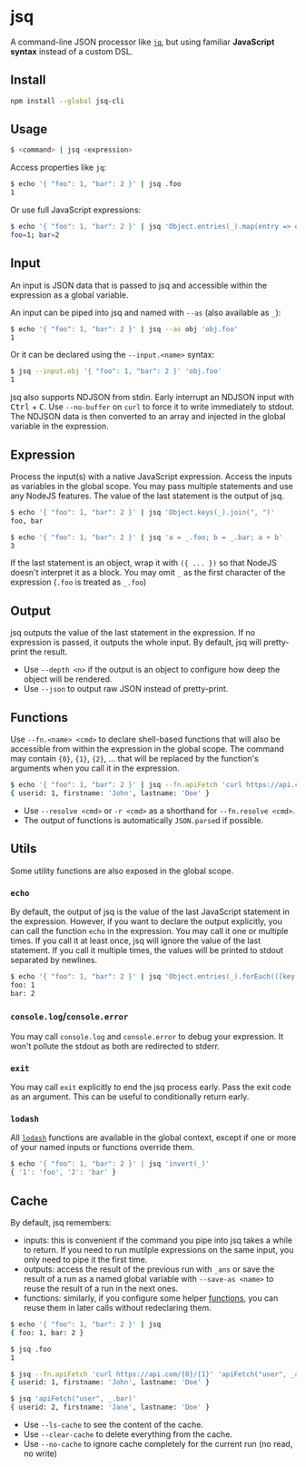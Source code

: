 # jsq

A command-line JSON processor like [`jq`](https://stedolan.github.io/jq/), but using familiar **JavaScript syntax** instead of a custom DSL.

## Install

```bash
npm install --global jsq-cli
```

## Usage

```bash
$ <command> | jsq <expression>
```

Access properties like `jq`:
```bash
$ echo '{ "foo": 1, "bar": 2 }' | jsq .foo
1
```

Or use full JavaScript expressions:
```bash
$ echo '{ "foo": 1, "bar": 2 }' | jsq 'Object.entries(_).map(entry => entry.join("=")).join("; ")'
foo=1; bar=2
```

## Input

An input is JSON data that is passed to jsq and accessible within the expression as a global variable.

An input can be piped into jsq and named with `--as` (also available as `_`):
```bash
$ echo '{ "foo": 1, "bar": 2 }' | jsq --as obj 'obj.foo'
1
```

Or it can be declared using the `--input.<name>` syntax:
```bash
$ jsq --input.obj '{ "foo": 1, "bar": 2 }' 'obj.foo'
1
```

jsq also supports NDJSON from stdin. Early interrupt an NDJSON input with <kbd>Ctrl</kbd> + <kbd>C</kbd>.
Use `--no-buffer` on `curl` to force it to write immediately to stdout.
The NDJSON data is then converted to an array and injected in the global variable in the expression.

## Expression

Process the input(s) with a native JavaScript expression. Access the inputs as variables in the global scope. You may pass multiple statements and use any NodeJS features. The value of the last statement is the output of jsq.

```bash
$ echo '{ "foo": 1, "bar": 2 }' | jsq 'Object.keys(_).join(", ")'
foo, bar

$ echo '{ "foo": 1, "bar": 2 }' | jsq 'a = _.foo; b = _.bar; a + b'
3
```

If the last statement is an object, wrap it with `({ ... })` so that NodeJS doesn't interpret it as a block.
You may omit `_` as the first character of the expression (`.foo` is treated as `_.foo`)

## Output

jsq outputs the value of the last statement in the expression. If no expression is passed, it outputs the whole input. By default, jsq will pretty-print the result.

- Use `--depth <n>` if the output is an object to configure how deep the object will be rendered.
- Use `--json` to output raw JSON instead of pretty-print.

## Functions

Use `--fn.<name> <cmd>` to declare shell-based functions that will also be accessible from within the expression in the global scope. The command may contain `{0}`, `{1}`, `{2}`, ... that will be replaced by the function's arguments when you call it in the expression.

```bash
$ echo '{ "foo": 1, "bar": 2 }' | jsq --fn.apiFetch 'curl https://api.com/{0}/{1}' 'apiFetch("user", _.foo)'
{ userid: 1, firstname: 'John', lastname: 'Doe' }
```

- Use `--resolve <cmd>` or `-r <cmd>` as a shorthand for `--fn.resolve <cmd>`.
- The output of functions is automatically `JSON.parse`d if possible.

## Utils

Some utility functions are also exposed in the global scope.

### `echo`

By default, the output of jsq is the value of the last JavaScript statement in the expression. However, if you want to declare the output explicitly, you can call the function `echo` in the expression. You may call it one or multiple times. If you call it at least once, jsq will ignore the value of the last statement. If you call it multiple times, the values will be printed to stdout separated by newlines.

```bash
$ echo '{ "foo": 1, "bar": 2 }' | jsq 'Object.entries(_).forEach(([key, value]) => echo(`${key}: ${value}`))'
foo: 1
bar: 2
```

### `console.log`/`console.error`

You may call `console.log` and `console.error` to debug your expression. It won't pollute the stdout as both are redirected to stderr.

### `exit`

You may call `exit` explicitly to end the jsq process early. Pass the exit code as an argument. This can be useful to conditionally return early.

### `lodash`

All [`lodash`](https://lodash.com/docs) functions are available in the global context, except if one or more of your named inputs or functions override them.

```js
$ echo '{ "foo": 1, "bar": 2 }' | jsq 'invert(_)'
{ '1': 'foo', '2': 'bar' }
```

## Cache

By default, jsq remembers:
- inputs: this is convenient if the command you pipe into jsq takes a while to return. If you need to run mutilple expressions on the same input, you only need to pipe it the first time.
- outputs: access the result of the previous run with `_ans` or save the result of a run as a named global variable with `--save-as <name>` to reuse the result of a run in the next ones.
- functions: similarly, if you configure some helper [functions](#functions), you can reuse them in later calls without redeclaring them.

```bash
$ echo '{ "foo": 1, "bar": 2 }' | jsq
{ foo: 1, bar: 2 }

$ jsq .foo
1

$ jsq --fn.apiFetch 'curl https://api.com/{0}/{1}' 'apiFetch("user", _ans)'
{ userid: 1, firstname: 'John', lastname: 'Doe' }

$ jsq 'apiFetch("user", _.bar)'
{ userid: 2, firstname: 'Jane', lastname: 'Doe' }
```

- Use `--ls-cache` to see the content of the cache.
- Use `--clear-cache` to delete everything from the cache.
- Use `--no-cache` to ignore cache completely for the current run (no read, no write)
